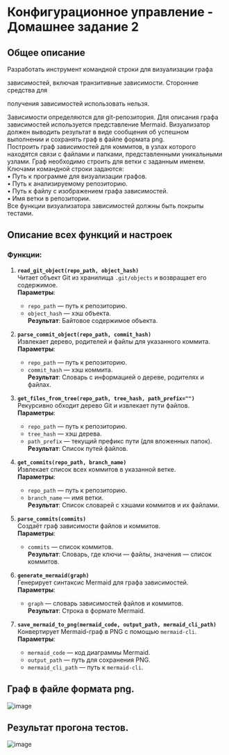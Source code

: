 # Конфигурационное управление - Домашнее задание 2

## Общее описание
Разработать инструмент командной строки для визуализации графа 

зависимостей, включая транзитивные зависимости. Сторонние средства для 

получения зависимостей использовать нельзя.  

Зависимости определяются для git-репозитория. Для описания графа 
зависимостей используется представление Mermaid. Визуализатор должен 
выводить результат в виде сообщения об успешном выполнении и сохранять граф 
в файле формата png.  
Построить граф зависимостей для коммитов, в узлах которого находятся 
связи с файлами и папками, представленными уникальными узлами. Граф 
необходимо строить для ветки с заданным именем. 
Ключами командной строки задаются:   
• Путь к программе для визуализации графов.  
• Путь к анализируемому репозиторию.  
• Путь к файлу с изображением графа зависимостей.  
• Имя ветки в репозитории.  
Все функции визуализатора зависимостей должны быть покрыты тестами.

## Описание всех функций и настроек

### Функции:
1. **`read_git_object(repo_path, object_hash)`**  
   Читает объект Git из хранилища `.git/objects` и возвращает его содержимое.  
   **Параметры**:  
   - `repo_path` — путь к репозиторию.  
   - `object_hash` — хэш объекта.  
   **Результат**: Байтовое содержимое объекта.

2. **`parse_commit_object(repo_path, commit_hash)`**  
   Извлекает дерево, родителей и файлы для указанного коммита.  
   **Параметры**:  
   - `repo_path` — путь к репозиторию.  
   - `commit_hash` — хэш коммита.  
   **Результат**: Словарь с информацией о дереве, родителях и файлах.

3. **`get_files_from_tree(repo_path, tree_hash, path_prefix="")`**  
   Рекурсивно обходит дерево Git и извлекает пути файлов.  
   **Параметры**:  
   - `repo_path` — путь к репозиторию.  
   - `tree_hash` — хэш дерева.  
   - `path_prefix` — текущий префикс пути (для вложенных папок).  
   **Результат**: Список путей файлов.

4. **`get_commits(repo_path, branch_name)`**  
   Извлекает список всех коммитов в указанной ветке.  
   **Параметры**:  
   - `repo_path` — путь к репозиторию.  
   - `branch_name` — имя ветки.  
   **Результат**: Список словарей с хэшами коммитов и их файлами.

5. **`parse_commits(commits)`**  
   Создаёт граф зависимости файлов и коммитов.  
   **Параметры**:  
   - `commits` — список коммитов.  
   **Результат**: Словарь, где ключи — файлы, значения — список коммитов.

6. **`generate_mermaid(graph)`**  
   Генерирует синтаксис Mermaid для графа зависимостей.  
   **Параметры**:  
   - `graph` — словарь зависимостей файлов и коммитов.  
   **Результат**: Строка в формате Mermaid.

7. **`save_mermaid_to_png(mermaid_code, output_path, mermaid_cli_path)`**  
   Конвертирует Mermaid-граф в PNG с помощью `mermaid-cli`.  
   **Параметры**:  
   - `mermaid_code` — код диаграммы Mermaid.  
   - `output_path` — путь для сохранения PNG.  
   - `mermaid_cli_path` — путь к `mermaid-cli`.

## Граф в файле формата png.
![image](https://github.com/user-attachments/assets/7d80bbcc-a00b-478d-a1f4-9bca72134853)

## Результат прогона тестов.
![image](https://github.com/user-attachments/assets/339254cf-381d-4ad9-88c3-126c2002883d)

